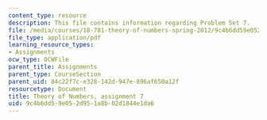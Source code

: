 ```yaml
---
content_type: resource
description: This file contains information regarding Problem Set 7.
file: /media/courses/18-781-theory-of-numbers-spring-2012/9c4b6dd59e052d951a8b02d1844e1da6_MIT18_781S12_pset7.pdf
file_type: application/pdf
learning_resource_types:
- Assignments
ocw_type: OCWFile
parent_title: Assignments
parent_type: CourseSection
parent_uid: 84c22f7c-e328-142d-947e-896af650a12f
resourcetype: Document
title: Theory of Numbers, assignment 7
uid: 9c4b6dd5-9e05-2d95-1a8b-02d1844e1da6
---
```

